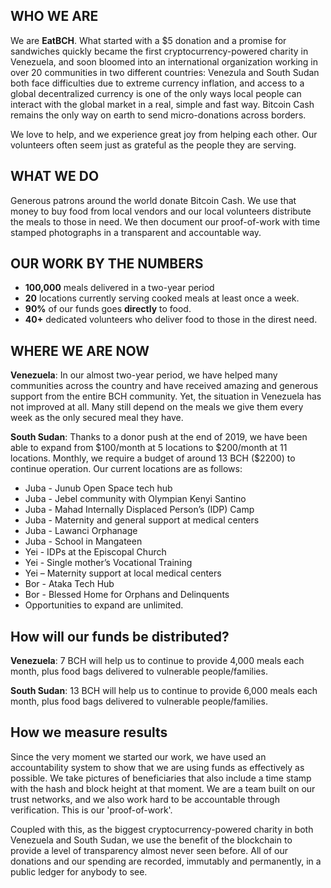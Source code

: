 ## WHO WE ARE

We are **EatBCH**. What started with a \$5 donation and a promise for sandwiches quickly became the first cryptocurrency-powered charity in Venezuela, and soon bloomed into an international organization working in over 20 communities in two different countries: Venezula and South Sudan both face difficulties due to extreme currency inflation, and access to a global decentralized currency is one of the only ways local people can interact with the global market in a real, simple and fast way. Bitcoin Cash remains the only way on earth to send micro-donations across borders.

We love to help, and we experience great joy from helping each other. Our volunteers often seem just as grateful as the people they are serving.

## WHAT WE DO

Generous patrons around the world donate Bitcoin Cash. We use that money to buy food from local vendors and our local volunteers distribute the meals to those in need. We then document our proof-of-work with time stamped photographs in a transparent and accountable way.

## OUR WORK BY THE NUMBERS

- **100,000** meals delivered in a two-year period
- **20** locations currently serving cooked meals at least once a week.
- **90%** of our funds goes **directly** to food.
- **40+** dedicated volunteers who deliver food to those in the direst need.

## WHERE WE ARE NOW

**Venezuela**: In our almost two-year period, we have helped many communities across the country and have received amazing and generous support from the entire BCH community. Yet, the situation in Venezuela has not improved at all. Many still depend on the meals we give them every week as the only secured meal they have.

**South Sudan**: Thanks to a donor push at the end of 2019, we have been able to expand from $100/month at 5 locations to $200/month at 11 locations. Monthly, we require a budget of around 13 BCH (\$2200) to continue operation. Our current locations are as follows:

- Juba - Junub Open Space tech hub
- Juba - Jebel community with Olympian Kenyi Santino
- Juba - Mahad Internally Displaced Person’s (IDP) Camp
- Juba - Maternity and general support at medical centers
- Juba - Lawanci Orphanage
- Juba - School in Mangateen
- Yei - IDPs at the Episcopal Church
- Yei - Single mother’s Vocational Training
- Yei – Maternity support at local medical centers
- Bor - Ataka Tech Hub
- Bor - Blessed Home for Orphans and Delinquents
- Opportunities to expand are unlimited.

## How will our funds be distributed?

**Venezuela**: 7 BCH will help us to continue to provide 4,000 meals each month, plus food bags delivered to vulnerable people/families.

**South Sudan**: 13 BCH will help us to continue to provide 6,000 meals each month, plus food bags delivered to vulnerable people/families.

## How we measure results

Since the very moment we started our work, we have used an accountability system to show that we are using funds as effectively as possible. We take pictures of beneficiaries that also include a time stamp with the hash and block height at that moment. We are a team built on our trust networks, and we also work hard to be accountable through verification. This is our 'proof-of-work'.

Coupled with this, as the biggest cryptocurrency-powered charity in both Venezuela and South Sudan, we use the benefit of the blockchain to provide a level of transparency almost never seen before. All of our donations and our spending are recorded, immutably and permanently, in a public ledger for anybody to see.
